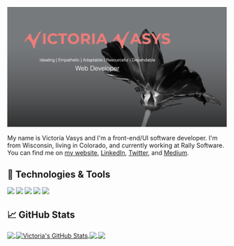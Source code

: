 [![Header](https://raw.githubusercontent.com/victoriavasys/victoriavasys/master/victoria-vasys-header.png "Header")](https://victoriavasys.com/)

My name is Victoria Vasys and I'm a front-end/UI software developer. I'm from Wisconsin, living in Colorado, and currently working at Rally Software. You can find me on [my website](1), [LinkedIn](2), [Twitter](3), and [Medium](4).

## 🔧 Technologies & Tools
![](https://img.shields.io/badge/OS-Linux-informational?style=flat&logo=linux&logoColor=white&color=ff7474)
![](https://img.shields.io/badge/Editor-IntelliJ_IDEA-informational?style=flat&logo=intellij-idea&logoColor=white&color=ff7474)
![](https://img.shields.io/badge/Code-JavaScript-informational?style=flat&logo=javascript&logoColor=white&color=ff7474)
![](https://img.shields.io/badge/Code-Ruby-informational?style=flat&logo=go&logoColor=white&color=ff7474)
![](https://img.shields.io/badge/Shell-Bash-informational?style=flat&logo=gnu-bash&logoColor=white&color=ff7474)

## &#x1f4c8; GitHub Stats

<a href="https://github.com/VictoriaVasys">
  <img align="center" src="https://github-readme-stats.vercel.app/api/top-langs/?username=VictoriaVasys&hide=java,html&title_color=ffffff&text_color=c9cacc&icon_color=2bbc8a&bg_color=1d1f21" />
</a>
<a href="https://github.com/VictoriaVasys">
  <img align="center" src="https://github-readme-stats.vercel.app/api?username=VictoriaVasys&show_icons=true&line_height=27&count_private=true&title_color=ffffff&text_color=c9cacc&icon_color=ff7474&bg_color=232323" alt="Victoria's GitHub Stats" />
</a>

<a href="https://github.com/VictoriaVasys/wx-weenie">
  <img align="center" src="https://github-readme-stats.vercel.app/api/pin/?username=VictoriaVasys&repo=wx-weenie&title_color=ffffff&text_color=c9cacc&icon_color=ff7474&bg_color=232323" />
</a>


<a href="https://github.com/mineral-ui/mineral-ui">
  <img align="center" src="https://github-readme-stats.vercel.app/api/pin/?username=VictoriaVasys&repo=mineral-ui&title_color=ffffff&text_color=c9cacc&icon_color=ff7474&bg_color=232323" />
</a>   

<!-- links to social media icons -->
<!-- [![Twitter][1.2]][1], [![LinkedIn][2.2]][2] -->
<!-- icons with padding -->

[1.1]: http://i.imgur.com/tXSoThF.png (twitter icon with padding)

<!-- icons without padding -->

[1.2]: http://i.imgur.com/wWzX9uB.png (twitter icon without padding)
[2.2]: https://raw.githubusercontent.com/MartinHeinz/MartinHeinz/master/linkedin-3-16.png (LinkedIn icon without padding)
<!-- links to your social media accounts -->

[1]: http://victoriavasys.com/
[2]: https://www.linkedin.com/in/victoriavasys/
[3]: https://twitter.com/victoriavasys
[4]: https://medium.com/@victoria.vasys
<!--
**VictoriaVasys/VictoriaVasys** is a ✨ _special_ ✨ repository because its `README.md` (this file) appears on your GitHub profile.

Here are some ideas to get you started:

- 🔭 I’m currently working on ...
- 🌱 I’m currently learning ...
- 👯 I’m looking to collaborate on ...
- 🤔 I’m looking for help with ...
- 💬 Ask me about ...
- 📫 How to reach me: ...
- 😄 Pronouns: ...
- ⚡ Fun fact: ...
-->
